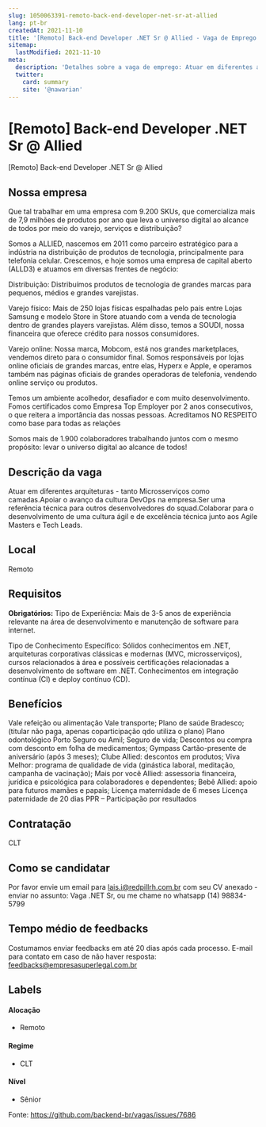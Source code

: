 ```yaml
---
slug: 1050063391-remoto-back-end-developer-net-sr-at-allied
lang: pt-br
createdAt: 2021-11-10
title: '[Remoto] Back-end Developer .NET Sr @ Allied - Vaga de Emprego'
sitemap:
  lastModified: 2021-11-10
meta:
  description: 'Detalhes sobre a vaga de emprego: Atuar em diferentes arquiteturas - tanto Microsserviços como camadas.Apoiar o avanço da cultura DevOps na empresa.Ser uma referência técnica para outros desenvolvedores do squad.Colaborar para o desenvolvimento de uma cultura ágil e de excelência técnica junto aos Agile Masters e Tech Leads.'
  twitter:
    card: summary
    site: '@nawarian'
---
```


# [Remoto] Back-end Developer .NET Sr @ Allied

<!--
==================================================
Caso a vaga for remoto durante a pandemia informar no texto "Remoto durante o covid"
==================================================
-->
<!-- 
==================================================
POR FAVOR, SÓ POSTE SE A VAGA FOR PARA BACK-END!

Não faça distinção de gênero no título da vaga.

Use: "Back-End Developer" ao invés de 
"Desenvolvedor Back-End" \o/

Exemplo: `[São Paulo] Back-End Developer @ NOME DA EMPRESA`
==================================================
--> [Remoto] Back-end Developer .NET Sr @ Allied
<!--
==================================================
Caso a vaga for remoto durante a pandemia deixar a linha abaixo
==================================================
-->
>

## Nossa empresa

Que tal trabalhar em uma empresa com 9.200 SKUs, que comercializa mais de 7,9 milhões de produtos por ano que leva o universo digital ao alcance de todos por meio do varejo, serviços e distribuição?

Somos a ALLIED, nascemos em 2011 como parceiro estratégico para a indústria na distribuição de produtos de tecnologia, principalmente para telefonia celular. Crescemos, e hoje somos uma empresa de capital aberto (ALLD3) e atuamos em diversas frentes de negócio:

Distribuição: Distribuímos produtos de tecnologia de grandes marcas para pequenos, médios e grandes varejistas.

Varejo físico:  Mais de 250 lojas físicas espalhadas pelo país entre Lojas Samsung e modelo Store in Store atuando com a venda de tecnologia dentro de grandes players varejistas. Além disso, temos a SOUDI, nossa financeira que oferece crédito para nossos consumidores.

Varejo online: Nossa marca, Mobcom, está nos grandes marketplaces, vendemos direto para o consumidor final. Somos responsáveis por lojas online oficiais de grandes marcas, entre elas, Hyperx e Apple, e operamos também nas páginas oficiais de grandes operadoras de telefonia, vendendo online serviço ou produtos.

Temos um ambiente acolhedor, desafiador e com muito desenvolvimento. Fomos certificados como Empresa Top Employer por 2 anos consecutivos, o que reitera a importância das nossas pessoas. Acreditamos NO RESPEITO como base para todas as relações

Somos mais de 1.900 colaboradores trabalhando juntos com o mesmo propósito: levar o universo digital ao alcance de todos!

## Descrição da vaga

Atuar em diferentes arquiteturas - tanto Microsserviços como camadas.Apoiar o avanço da cultura DevOps na empresa.Ser uma referência técnica para outros desenvolvedores do squad.Colaborar para o desenvolvimento de uma cultura ágil e de excelência técnica junto aos Agile Masters e Tech Leads.

## Local

Remoto

## Requisitos

**Obrigatórios:**
Tipo de Experiência: Mais de 3-5 anos de experiência relevante na área de desenvolvimento e manutenção de software para internet.

Tipo de Conhecimento Específico: Sólidos conhecimentos em .NET, arquiteturas corporativas clássicas e modernas (MVC, microsserviços), cursos relacionados à área e possíveis certificações relacionadas a desenvolvimento de software em .NET.
Conhecimentos em integração contínua (CI) e deploy contínuo (CD).

## Benefícios

Vale refeição ou alimentação 
Vale transporte;
Plano de saúde Bradesco; (titular não paga, apenas coparticipação qdo utiliza o plano)
Plano odontológico Porto Seguro ou Amil;
Seguro de vida;
Descontos ou compra com desconto em folha de medicamentos;
Gympass
Cartão-presente de aniversário (após 3 meses);
Clube Allied: descontos em produtos;
Viva Melhor: programa de qualidade de vida (ginástica laboral, meditação, campanha de vacinação);
Mais por você Allied: assessoria financeira, jurídica e psicológica para colaboradores e dependentes;
Bebê Allied: apoio para futuros mamães e papais;
Licença maternidade de 6 meses
Licença paternidade de 20 dias
PPR – Participação por resultados

## Contratação

CLT

## Como se candidatar

Por favor envie um email para lais.i@redpillrh.com.br com seu CV anexado - enviar no assunto: Vaga .NET Sr, ou me chame no whatsapp (14) 98834-5799

## Tempo médio de feedbacks

Costumamos enviar feedbacks em até 20 dias após cada processo.
E-mail para contato em caso de não haver resposta: feedbacks@empresasuperlegal.com.br

## Labels
<!-- retire os labels que não fazem sentido à vaga -->

#### Alocação

- Remoto

#### Regime
- CLT


#### Nível

- Sênior





Fonte: https://github.com/backend-br/vagas/issues/7686